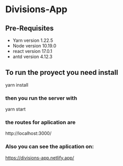 # Divisions-App

## Pre-Requisites

- Yarn version 1.22.5
- Node version 10.19.0
- react version 17.0.1
- antd version 4.12.3
## To run the proyect you need install 

yarn install
### then you run the server with

yarn start
### the routes for aplication are 

http://localhost:3000/ 
### Also you can see the aplication on: 

https://divisions-app.netlify.app/